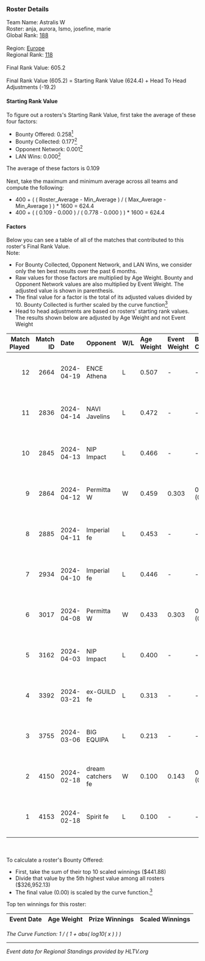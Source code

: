 ### Roster Details<br />
Team Name: Astralis W<br />
Roster: anja, aurora, Ismo, josefine, marie<br />
Global Rank: [188](../standings_global.md)<br />
<br />
Region: [Europe]( ../standings_europe.md)<br />
Regional Rank: [118]( ../standings_europe.md)<br />
<br />
Final Rank Value:  605.2<br />
<br />
Final Rank Value (605.2) = Starting Rank Value (624.4) + Head To Head Adjustments (-19.2)<br />

#### Starting Rank Value<br />
To figure out a rosters's Starting Rank Value, first take the average of these four factors:<br />
- Bounty Offered: 0.258[<sup>1</sup>](#table2)
- Bounty Collected: 0.177[<sup>2</sup>](#table1)
- Opponent Network: 0.001[<sup>2</sup>](#table1)
- LAN Wins: 0.000[<sup>2</sup>](#table1)

The average of these factors is 0.109<br />
<br />
Next, take the maximum and minimum average across all teams and compute the following:<br />
- 400 + ( ( Roster_Average - Min_Average ) / ( Max_Average - Min_Average ) ) * 1600 = 624.4
- 400 + ( ( 0.109 - 0.000 ) / ( 0.778 - 0.000 ) ) * 1600 = 624.4


#### Factors<br />
Below you can see a table of all of the matches that contributed to this roster's Final Rank Value.<br />
Note:<br />

- For Bounty Collected, Opponent Network, and LAN Wins, we consider only the ten best results over the past 6 months.
- Raw values for those factors are multiplied by Age Weight. Bounty and Opponent Network values are also multiplied by Event Weight. The adjusted value is shown in parenthesis.
- The final value for a factor is the total of its adjusted values divided by 10. Bounty Collected is further scaled by the curve function[<sup>3</sup>](#curveFunction)
- Head to head adjustments are based on rosters' starting rank values. The results shown below are adjusted by Age Weight and not Event Weight
<span id="table1"></span><br />


| Match Played | Match ID | Date       | Opponent          | W/L | Age Weight | Event Weight | Bounty Collected | Opponent Network | LAN Wins  | H2H Adj. | Roster                              |
| -: | -: | :- | :- | :- | :- | :- | :- | :- | :- | -: | :- |
|           12 |     2664 | 2024-04-19 | ENCE Athena       | L   | 0.507      | -            | -                | -                | -         |    -7.47 | anja, aurora, Ismo, josefine, marie |
|           11 |     2836 | 2024-04-14 | NAVI Javelins     | L   | 0.472      | -            | -                | -                | -         |    -3.37 | anja, aurora, Ismo, josefine, marie |
|           10 |     2845 | 2024-04-13 | NIP Impact        | L   | 0.466      | -            | -                | -                | -         |    -5.11 | anja, aurora, Ismo, josefine, marie |
|            9 |     2864 | 2024-04-12 | Permitta W        | W   | 0.459      | 0.303        | 0.000 (0.000)    | 0.017 (0.002)    | 0 (0.000) |     5.00 | anja, aurora, Ismo, josefine, marie |
|            8 |     2885 | 2024-04-11 | Imperial fe       | L   | 0.453      | -            | -                | -                | -         |    -1.15 | anja, aurora, Ismo, josefine, marie |
|            7 |     2934 | 2024-04-10 | Imperial fe       | L   | 0.446      | -            | -                | -                | -         |    -1.15 | anja, aurora, Ismo, josefine, marie |
|            6 |     3017 | 2024-04-08 | Permitta W        | W   | 0.433      | 0.303        | 0.000 (0.000)    | 0.017 (0.002)    | 0 (0.000) |     4.67 | anja, aurora, Ismo, josefine, marie |
|            5 |     3162 | 2024-04-03 | NIP Impact        | L   | 0.400      | -            | -                | -                | -         |    -4.78 | anja, aurora, Ismo, josefine, marie |
|            4 |     3392 | 2024-03-21 | ex-GUILD fe       | L   | 0.313      | -            | -                | -                | -         |    -4.45 | anja, aurora, Ismo, josefine, marie |
|            3 |     3755 | 2024-03-06 | BIG EQUIPA        | L   | 0.213      | -            | -                | -                | -         |    -2.00 | anja, aurora, Ismo, josefine, marie |
|            2 |     4150 | 2024-02-18 | dream catchers fe | W   | 0.100      | 0.143        | 0.016 (0.000)    | 0.170 (0.002)    | 0 (0.000) |     1.99 | anja, aurora, Ismo, josefine, marie |
|            1 |     4153 | 2024-02-18 | Spirit fe         | L   | 0.100      | -            | -                | -                | -         |    -1.41 | anja, aurora, Ismo, josefine, marie |

<br />
<span id="table2"></span><br />
To calculate a roster's Bounty Offered:<br />

- First, take the sum of their top 10 scaled winnings ($441.88)
- Divide that value by the 5th highest value among all rosters ($326,952.13)
- The final value (0.00) is scaled by the curve function.[<sup>3</sup>](#curveFunction)

Top ten winnings for this roster:<br />

| Event Date | Age Weight | Prize Winnings | Scaled Winnings |
| :- | -: | :- | :- |


<span id="curveFunction"></span>_The Curve Function: 1 / ( 1 + abs( log10( x ) ) )_<br />

---
_Event data for Regional Standings provided by HLTV.org_<br />
